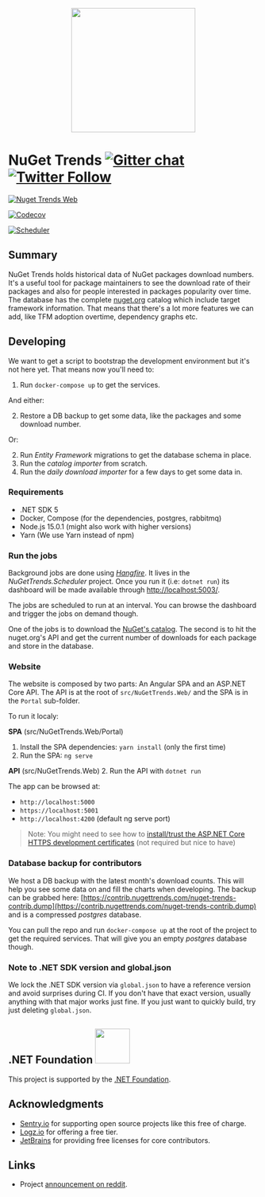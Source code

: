 <p align="center">
  <a href="https://nugettrends.com" target="_blank" align="center">
    <img src=".github/nuget-trends-full-logo.png" width="250">
  </a>
  <br />
</p>

# NuGet Trends [![Gitter chat](https://img.shields.io/gitter/room/NuGetTrends/Lobby.svg)](https://gitter.im/NuGetTrends/Lobby) [![Twitter Follow](https://img.shields.io/twitter/follow/NuGetTrends?label=NuGetTrends&style=social)](https://twitter.com/intent/follow?screen_name=NuGetTrends)

[![Nuget Trends Web](https://github.com/dotnet/nuget-trends/workflows/Nuget%20Trends%20Web/badge.svg)](https://github.com/dotnet/nuget-trends/actions?query=workflow%3A%22Nuget+Trends+Web%22)

[![Codecov](https://img.shields.io/codecov/c/github/dotnet/nuget-trends?label=SPA%20-%20Coverage)](https://codecov.io/gh/dotnet/nuget-trends)

[![Scheduler](https://github.com/dotnet/nuget-trends/workflows/Scheduler/badge.svg)](https://github.com/dotnet/nuget-trends/actions?query=workflow%3AScheduler)




## Summary

NuGet Trends holds historical data of NuGet packages download numbers.
It's a useful tool for package maintainers to see the download rate of their packages and also for people interested in packages popularity over time.
The database has the complete [nuget.org](https://www.nuget.org/) catalog which include target framework information.
That means that there's a lot more features we can add, like TFM adoption overtime, dependency graphs etc.

## Developing

We want to get a script to bootstrap the development environment but it's not here yet.
That means now you'll need to:

1. Run `docker-compose up` to get the services.

And either:

2. Restore a DB backup to get some data, like the packages and some download number.

Or:

2. Run _Entity Framework_ migrations to get the database schema in place.
3. Run the _catalog importer_ from scratch.
4. Run the _daily download importer_ for a few days to get some data in.

### Requirements

- .NET SDK 5
- Docker, Compose (for the dependencies, postgres, rabbitmq)
- Node.js 15.0.1 (might also work with higher versions)
- Yarn (We use Yarn instead of npm)

### Run the jobs

Background jobs are done using [_Hangfire_](https://github.com/HangfireIO/Hangfire). It lives in the
_NuGetTrends.Scheduler_ project. Once you run it (i.e: `dotnet run`) its dashboard will be made available through [http://localhost:5003/](http://localhost:5003/).

The jobs are scheduled to run at an interval. You can browse the dashboard and trigger the jobs on demand though.

One of the jobs is to download the [NuGet's catalog](https://docs.microsoft.com/en-us/nuget/api/catalog-resource).
The second is to hit the nuget.org's API and get the current number of downloads for each package and store in the database.

### Website

The website is composed by two parts: An Angular SPA and an ASP.NET Core API. The API is at the root of `src/NuGetTrends.Web/` and the SPA is in the `Portal` sub-folder.

To run it localy:

**SPA** (src/NuGetTrends.Web/Portal)
1. Install the SPA dependencies: `yarn install` (only the first time)
2. Run the SPA: `ng serve`

**API** (src/NuGetTrends.Web)
2. Run the API with `dotnet run`

The app can be browsed at:
- `http://localhost:5000`
- `https://localhost:5001`
- `http://localhost:4200` (default ng serve port)

> Note: You might need to see how to [install/trust the ASP.NET Core HTTPS development certificates](https://docs.microsoft.com/en-us/aspnet/core/security/enforcing-ssl?view=aspnetcore-5.0&tabs=visual-studio#trust-the-aspnet-core-https-development-certificate-on-windows-and-macos) (not required but nice to have)

### Database backup for contributors

We host a DB backup with the latest month's download counts. This will help you see some data on and fill the charts when developing.
The backup can be grabbed here: [https://contrib.nugettrends.com/nuget-trends-contrib.dump](https://contrib.nugettrends.com/nuget-trends-contrib.dump) and is a compressed _postgres_ database.

You can pull the repo and run `docker-compose up` at the root of the project to get the required services.
That will give you an empty _postgres_ database though.

### Note to .NET SDK version and global.json

We lock the .NET SDK version via `global.json` to have a reference version and avoid surprises during CI.
If you don't have that exact version, usually anything with that major works just fine.
If you just want to quickly build, try just deleting `global.json`.

<h2>.NET Foundation
<a href="https://dotnetfoundation.org/" target="_blank" align="center;bottom">
<img src=".github/dotnetfoundationhorizontal.svg" width="70">
</a>
</h2>

This project is supported by the [.NET Foundation](https://dotnetfoundation.org).

## Acknowledgments

* [Sentry.io](https://sentry.io) for supporting open source projects like this free of charge.
* [Logz.io](https://logz.io) for offering a free tier.
* [JetBrains](https://www.jetbrains.com/?from=NuGetTrends) for providing free licenses for core contributors.

## Links

*  Project [announcement on reddit](https://www.reddit.com/r/dotnet/comments/ce0ffd/nugettrends_new_resource_for_net_library_authors/).
